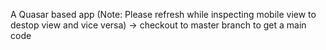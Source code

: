 A Quasar based app
(Note: Please refresh while inspecting mobile view to destop view and vice versa)
-> checkout to master branch to get a main code
